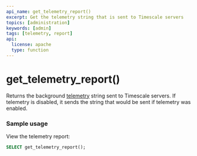 ```yaml
---
api_name: get_telemetry_report()
excerpt: Get the telemetry string that is sent to Timescale servers
topics: [administration]
keywords: [admin]
tags: [telemetry, report]
api:
  license: apache
  type: function
---
```


# get_telemetry_report()

Returns the background [telemetry][telemetry] string sent to Timescale 
servers. If telemetry is disabled, it sends the string that would be sent 
if telemetry was enabled.

### Sample usage

View the telemetry report:

```sql
SELECT get_telemetry_report();
```

[telemetry]: /timescaledb/:currentVersion:/how-to-guides/configuration/telemetry
